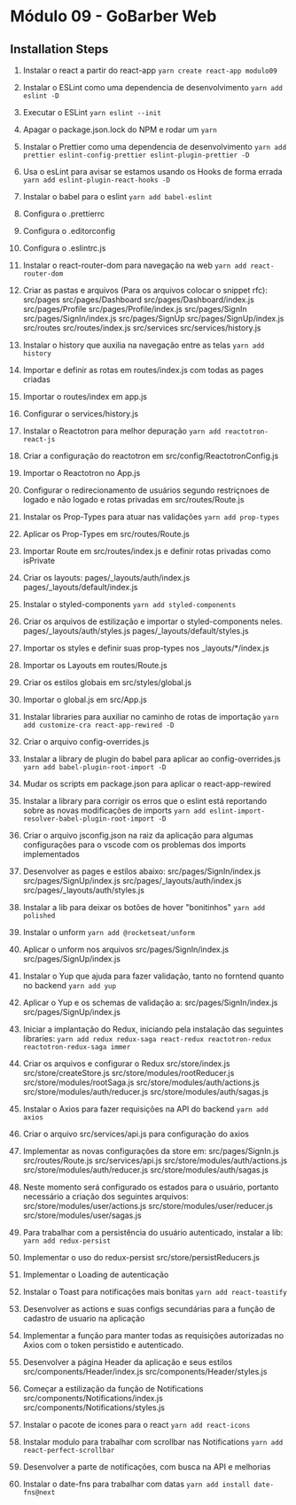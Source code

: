 # Módulo 09 - GoBarber Web

## Installation Steps

1. Instalar o react a partir do react-app
   `yarn create react-app modulo09`

2. Instalar o ESLint como uma dependencia de desenvolvimento
   `yarn add eslint -D`

3. Executar o ESLint
   `yarn eslint --init`

4. Apagar o package.json.lock do NPM e rodar um `yarn`

5. Instalar o Prettier como uma dependencia de desenvolvimento
   `yarn add prettier eslint-config-prettier eslint-plugin-prettier -D`

6. Usa o esLint para avisar se estamos usando os Hooks de forma errada
   `yarn add eslint-plugin-react-hooks -D`

7. Instalar o babel para o eslint
   `yarn add babel-eslint`

8. Configura o .prettierrc

9. Configura o .editorconfig

10. Configura o .eslintrc.js

11. Instalar o react-router-dom para navegação na web
    `yarn add react-router-dom`

12. Criar as pastas e arquivos (Para os arquivos colocar o snippet rfc):
    src/pages
    src/pages/Dashboard
    src/pages/Dashboard/index.js
    src/pages/Profile
    src/pages/Profile/index.js
    src/pages/SignIn
    src/pages/SignIn/index.js
    src/pages/SignUp
    src/pages/SignUp/index.js
    src/routes
    src/routes/index.js
    src/services
    src/services/history.js

13. Instalar o history que auxilia na navegação entre as telas
    `yarn add history`

14. Importar e definir as rotas em routes/index.js com todas as pages criadas

15. Importar o routes/index em app.js

16. Configurar o services/history.js

17. Instalar o Reactotron para melhor depuração
    `yarn add reactotron-react-js`

18. Criar a configuração do reactotron em src/config/ReactotronConfig.js

19. Importar o Reactotron no App.js

20. Configurar o redirecionamento de usuários segundo restriçnoes de logado e
    não logado e rotas privadas em src/routes/Route.js

21. Instalar os Prop-Types para atuar nas validações
    `yarn add prop-types`

22. Aplicar os Prop-Types em src/routes/Route.js

23. Importar Route em src/routes/index.js e definir rotas privadas como isPrivate

24. Criar os layouts:
    pages/\_layouts/auth/index.js
    pages/\_layouts/default/index.js

25. Instalar o styled-components
    `yarn add styled-components`

26. Criar os arquivos de estilização e importar o styled-components neles.
    pages/\_layouts/auth/styles.js
    pages/\_layouts/default/styles.js

27. Importar os styles e definir suas prop-types nos \_layouts/\*/index.js

28. Importar os Layouts em routes/Route.js

29. Criar os estilos globais em src/styles/global.js

30. Importar o global.js em src/App.js

31. Instalar libraries para auxiliar no caminho de rotas de importação
    `yarn add customize-cra react-app-rewired -D`

32. Criar o arquivo config-overrides.js

33. Instalar a library de plugin do babel para aplicar ao config-overrides.js
    `yarn add babel-plugin-root-import -D`

34. Mudar os scripts em package.json para aplicar o react-app-rewired

35. Instalar a library para corrigir os erros que o eslint está reportando sobre
    as novas modificações de imports
    `yarn add eslint-import-resolver-babel-plugin-root-import -D`

36. Criar o arquivo jsconfig.json na raiz da aplicação para algumas configurações
    para o vscode com os problemas dos imports implementados

37. Desenvolver as pages e estilos abaixo:
    src/pages/SignIn/index.js
    src/pages/SignUp/index.js
    src/pages/\_layouts/auth/index.js
    src/pages/\_layouts/auth/styles.js

38. Instalar a lib para deixar os botões de hover "bonitinhos"
    `yarn add polished`

39. Instalar o unform
    `yarn add @rocketseat/unform`

40. Aplicar o unform nos arquivos
    src/pages/SignIn/index.js
    src/pages/SignUp/index.js

41. Instalar o Yup que ajuda para fazer validação, tanto no forntend quanto no backend
    `yarn add yup`

42. Aplicar o Yup e os schemas de validação a:
    src/pages/SignIn/index.js
    src/pages/SignUp/index.js

43. Iniciar a implantação do Redux, iniciando pela instalação das seguintes libraries:
    `yarn add redux redux-saga react-redux reactotron-redux reactotron-redux-saga immer`

44. Criar os arquivos e configurar o Redux
    src/store/index.js
    src/store/createStore.js
    src/store/modules/rootReducer.js
    src/store/modules/rootSaga.js
    src/store/modules/auth/actions.js
    src/store/modules/auth/reducer.js
    src/store/modules/auth/sagas.js

45. Instalar o Axios para fazer requisições na API do backend
    `yarn add axios`

46. Criar o arquivo src/services/api.js para configuração do axios

47. Implementar as novas configurações da store em:
    src/pages/SignIn.js
    src/routes/Route.js
    src/services/api.js
    src/store/modules/auth/actions.js
    src/store/modules/auth/reducer.js
    src/store/modules/auth/sagas.js

48. Neste momento será configurado os estados para o usuário, portanto necessário
    a criação dos seguintes arquivos:
    src/store/modules/user/actions.js
    src/store/modules/user/reducer.js
    src/store/modules/user/sagas.js

49. Para trabalhar com a persistência do usuário autenticado, instalar a lib:
    `yarn add redux-persist`

50. Implementar o uso do redux-persist
    src/store/persistReducers.js

51. Implementar o Loading de autenticação

52. Instalar o Toast para notificações mais bonitas
    `yarn add react-toastify`

53. Desenvolver as actions e suas configs secundárias para a função de cadastro
    de usuario na aplicação

54. Implementar a função para manter todas as requisições autorizadas no Axios
    com o token persistido e autenticado.

55. Desenvolver a página Header da aplicação e seus estilos
    src/components/Header/index.js
    src/components/Header/styles.js

56. Começar a estilização da função de Notifications
    src/components/Notifications/index.js
    src/components/Notifications/styles.js

57. Instalar o pacote de icones para o react
    `yarn add react-icons`

58. Instalar modulo para trabalhar com scrollbar nas Notifications
    `yarn add react-perfect-scrollbar`

59. Desenvolver a parte de notificações, com busca na API e melhorias

60. Instalar o date-fns para trabalhar com datas
    `yarn add install date-fns@next`
